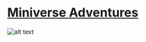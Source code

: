# [Miniverse Adventures](https://mccordgh.github.io/miniverse_frontend)

![alt text](http://i.imgur.com/buyuMnx.gif "Miniverse Adventures UI")
